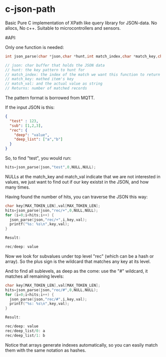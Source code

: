 c-json-path
===========

Basic Pure C implementation of XPath like query library for JSON-data. No allocs, No c++. Suitable to microcontrollers and sensors.

#API:

Only one function is needed:

``` c
int json_parse(char *json,char *hunt,int match_index,char *match_key,char *match_val);

// json: char buffer that holds the JSON data
// hunt: the key pattern to hunt for
// match_index: the index of the match we want this function to return in:
// match_key: mathed item's key
// match_val: and the actual value as string
// Returns: number of matched records


```
The pattern format is borrowed from MQTT.

If the input JSON is this:
``` json
{
  "test" : 123,
  "sub": [1,2,3],
  "rec": {
    "deep": "value",
    "deep_list": ["a","b"]
  }
}
``` 
So, to find "test", you would run:

``` c
hits=json_parse(json,"test",0,NULL,NULL);
```
NULLs at the match_key and match_val  indicate that we are not interested in values, we just want to find out if our key existst in the JSON, and how many times.

Having found the number of hits, you can traverse the JSON this way:
``` c
char key[MAX_TOKEN_LEN],val[MAX_TOKEN_LEN];
hits=json_parse(json,"rec/+",0,NULL,NULL);
for (i=0;i<hits;i++) {
  json_parse(json,"rec/+",i,key,val);
  printf("%s: %s\n",key,val);
}

Result:

rec/deep: value
```
Now we look for subvalues under top level "rec" (which can be a hash or array).
So the plus sign is the wildcard that matches any key at its level.

And to find all sublevels, as deep as the come: use the "#" wildcard, it matches all remaining levels:
``` c
char key[MAX_TOKEN_LEN],val[MAX_TOKEN_LEN];
hits=json_parse(json,"rec/#",0,NULL,NULL);
for (i=0;i<hits;i++) {
  json_parse(json,"rec/#",i,key,val);
  printf("%s: %s\n",key,val);
}

Result:

rec/deep: value
rec/deep_list/0: a
rec/deep_list/1: b
```
Notice that arrays generate indexes automatically, so you can easily match them with the same notation as hashes.